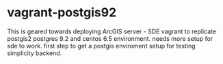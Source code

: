 # vagrant-postgis92
This is geared towards deploying ArcGIS server - SDE
vagrant to replicate postgis2 postgres 9.2 and centos 6.5 environment.
needs more setup for sde to work.  first step to get a postgis enviroment setup for testing simplicity backend.
